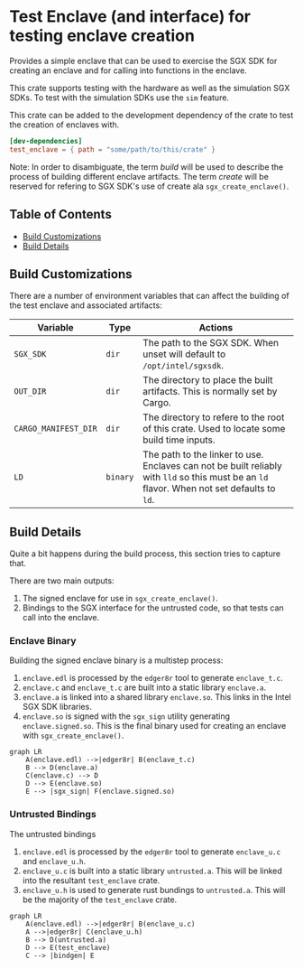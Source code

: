 # Test Enclave (and interface) for testing enclave creation

Provides a simple enclave that can be used to exercise the SGX SDK for creating
an enclave and for calling into functions in the enclave.

This crate supports testing with the hardware as well as the simulation SGX
SDKs. To test with the simulation SDKs use the `sim` feature.

This crate can be added to the development dependency of the crate to test the
creation of enclaves with.

```toml
[dev-dependencies]
test_enclave = { path = "some/path/to/this/crate" }
```

Note: In order to disambiguate, the term *build* will be used to describe the
process of building different enclave artifacts. The term *create* will be
reserved for refering to SGX SDK's use of create ala `sgx_create_enclave()`.

## Table of Contents

- [Build Customizations](#build-customizations)
- [Build Details](#build-details)

## Build Customizations

There are a number of environment variables that can affect the building of the
test enclave and associated artifacts:

| Variable             | Type     | Actions                                                                                                                                      |
|----------------------|----------|----------------------------------------------------------------------------------------------------------------------------------------------|
| `SGX_SDK`            | `dir`    | The path to the SGX SDK. When unset will default to `/opt/intel/sgxsdk`.                                                                     |
| `OUT_DIR`            | `dir`    | The directory to place the built artifacts.  This is normally set by Cargo.                                                                  |
| `CARGO_MANIFEST_DIR` | `dir`    | The directory to refere to the root of this crate.  Used to locate some build time inputs.                                                   |
| `LD`                 | `binary` | The path to the linker to use.  Enclaves can not be built reliably with `lld` so this must be an `ld` flavor.  When not set defaults to `ld`.|

## Build Details

Quite a bit happens during the build process, this section tries to capture
that.

There are two main outputs:

1. The signed enclave for use in `sgx_create_enclave()`.  
2. Bindings to the SGX interface for the untrusted code, so that tests can call
   into the enclave.

### Enclave Binary

Building the signed enclave binary is a multistep process:

1. `enclave.edl` is processed by the `edger8r` tool to generate `enclave_t.c`.
2. `enclave.c` and `enclave_t.c` are built into a static library `enclave.a`.
3. `enclave.a` is linked into a shared library `enclave.so`. This links in the
   Intel SGX SDK libraries.
4. `enclave.so` is signed with the `sgx_sign` utility
   generating `enclave.signed.so`. This is the final binary used for creating an
   enclave with `sgx_create_enclave()`.

```mermaid
graph LR
    A(enclave.edl) -->|edger8r| B(enclave_t.c)
    B --> D(enclave.a)
    C(enclave.c) --> D
    D --> E(enclave.so)
    E --> |sgx_sign| F(enclave.signed.so)
```

### Untrusted Bindings

The untrusted bindings

1. `enclave.edl` is processed by the `edger8r` tool to generate `enclave_u.c`
   and `enclave_u.h`.
2. `enclave_u.c` is built into a static library `untrusted.a`. This will be
   linked into the resultant `test_enclave` crate.
3. `enclave_u.h` is used to generate rust bundings to `untrusted.a`. This will
   be the majority of the `test_enclave` crate.

```mermaid
graph LR
    A(enclave.edl) -->|edger8r| B(enclave_u.c)
    A -->|edger8r| C(enclave_u.h)
    B --> D(untrusted.a)
    D --> E(test_enclave)
    C --> |bindgen| E
```
